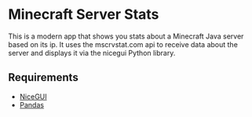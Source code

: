 # Minecraft Server Stats

This is a modern app that shows you stats about a Minecraft Java server based on its ip. It uses the mscrvstat.com api to receive data about the server and displays it via the nicegui Python library.

## Requirements

 - [NiceGUI](https://nicegui.io)
 - [Pandas](https://pandas.pydata.org)
